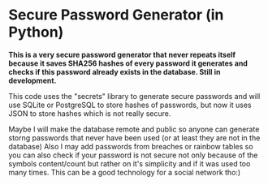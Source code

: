 # Secure Password Generator (in Python)
**This is a very secure password generator that never repeats itself because it saves SHA256 hashes of every password it generates and checks if this password already exists in the database. Still in development.**

This code uses the "secrets" library to generate secure passwords and will use SQLite or PostgreSQL to store hashes of passwords, but now it uses JSON to store hashes which is not really secure.

Maybe I will make the database remote and public so anyone can generate storng passwords that never have been used (or at least they are not in the database)
Also I may add passwords from breaches or rainbow tables so you can also check if your password is not secure not only because of the symbols content/count but rather on it's simplicity and if it was used too many times.
This can be a good technology for a social network tho:)
